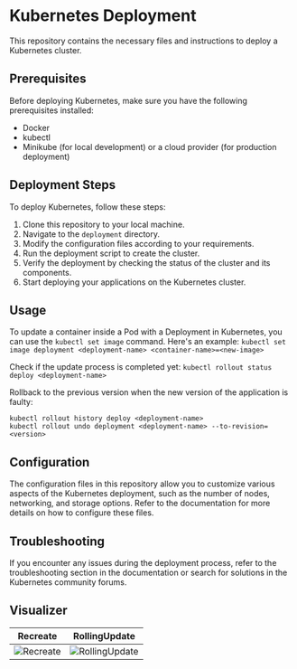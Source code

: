 # Kubernetes Deployment

This repository contains the necessary files and instructions to deploy a Kubernetes cluster.

## Prerequisites

Before deploying Kubernetes, make sure you have the following prerequisites installed:

- Docker
- kubectl
- Minikube (for local development) or a cloud provider (for production deployment)

## Deployment Steps

To deploy Kubernetes, follow these steps:

1. Clone this repository to your local machine.
2. Navigate to the `deployment` directory.
3. Modify the configuration files according to your requirements.
4. Run the deployment script to create the cluster.
5. Verify the deployment by checking the status of the cluster and its components.
6. Start deploying your applications on the Kubernetes cluster.

## Usage

To update a container inside a Pod with a Deployment in Kubernetes, you can use the `kubectl set image` command. Here's an example:
```kubectl set image deployment <deployment-name> <container-name>=<new-image>```

Check if the update process is completed yet:
```kubectl rollout status deploy <deployment-name>```

Rollback to the previous version when the new version of the application is faulty:
```
kubectl rollout history deploy <deployment-name>
kubectl rollout undo deployment <deployment-name> --to-revision=<version>
```


## Configuration

The configuration files in this repository allow you to customize various aspects of the Kubernetes deployment, such as the number of nodes, networking, and storage options. Refer to the documentation for more details on how to configure these files.

## Troubleshooting

If you encounter any issues during the deployment process, refer to the troubleshooting section in the documentation or search for solutions in the Kubernetes community forums.

## Visualizer
| Recreate      | RollingUpdate |
| ------------- | ------------- |
| ![Recreate](../static/Recreate.png) | ![RollingUpdate](../static/RollingUpdate.png) |